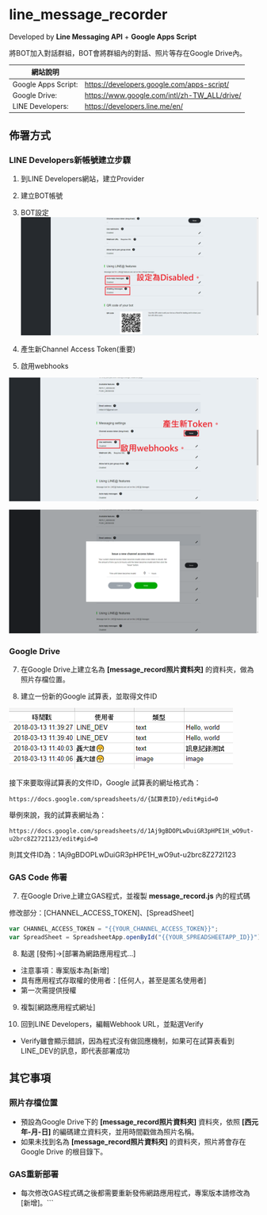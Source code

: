 # line_message_recorder

Developed by **Line Messaging API** + **Google Apps Script**

將BOT加入對話群組，BOT會將群組內的對話、照片等存在Google Drive內。

|網站說明                |                                              |
|-----------------------|-----------------------------------------------|
|Google Apps Script:    | https://developers.google.com/apps-script/    |
|Google Drive:          | https://www.google.com/intl/zh-TW_ALL/drive/  |
|LINE Developers:       | https://developers.line.me/en/                |

## 佈署方式

### LINE Developers新帳號建立步驟

1) 到LINE Developers網站，建立Provider

2) 建立BOT帳號

3) BOT設定
![GITHUB](https://raw.githubusercontent.com/mkbs1419/line_message_recorder/master/PNG/1.png "修改BOT設定")
4) 產生新Channel Access Token(重要)

5) 啟用webhooks

![GITHUB](https://raw.githubusercontent.com/mkbs1419/line_message_recorder/master/PNG/2-1.png "產生Channel Access Token")

![GITHUB](https://raw.githubusercontent.com/mkbs1419/line_message_recorder/master/PNG/2-2.png "啟用webhooks")

### Google Drive

7) 在Google Drive上建立名為 **[message_record照片資料夾]** 的資料夾，做為照片存檔位置。

6) 建立一份新的Google 試算表，並取得文件ID

![GITHUB](https://raw.githubusercontent.com/mkbs1419/line_message_recorder/master/PNG/4-2.png "試算表格式範例")

接下來要取得試算表的文件ID，Google 試算表的網址格式為：
```
https://docs.google.com/spreadsheets/d/{試算表ID}/edit#gid=0
```
舉例來說，我的試算表網址為：
```
https://docs.google.com/spreadsheets/d/1Aj9gBDOPLwDuiGR3pHPE1H_wO9ut-u2brc8Z272I123/edit#gid=0
```

則其文件ID為：1Aj9gBDOPLwDuiGR3pHPE1H_wO9ut-u2brc8Z272I123

### GAS Code 佈署

7) 在Google Drive上建立GAS程式，並複製 **message_record.js** 內的程式碼

修改部分：[CHANNEL_ACCESS_TOKEN]、[SpreadSheet]
```js
var CHANNEL_ACCESS_TOKEN = "{{YOUR_CHANNEL_ACCESS_TOKEN}}";
var SpreadSheet = SpreadsheetApp.openById("{{YOUR_SPREADSHEETAPP_ID}}");
```

8) 點選 [發佈]→[部署為網路應用程式...]

* 注意事項：專案版本為[新增]
* 具有應用程式存取權的使用者：[任何人，甚至是匿名使用者]
* 第一次需提供授權

9) 複製[網路應用程式網址]

10) 回到LINE Developers，編輯Webhook URL，並點選Verify

* Verify雖會顯示錯誤，因為程式沒有做回應機制，如果可在試算表看到LINE_DEV的訊息，即代表部署成功

## 其它事項

### 照片存檔位置
* 預設為Google Drive下的 **[message_record照片資料夾]** 資料夾，依照 **[西元年-月-日]** 的編碼建立資料夾，並用時間戳做為照片名稱。
* 如果未找到名為 **[message_record照片資料夾]** 的資料夾，照片將會存在Google Drive 的根目錄下。

### GAS重新部署

* 每次修改GAS程式碼之後都需要重新發佈網路應用程式，專案版本請修改為[新增]。```